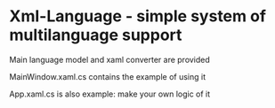 # Xml-Language - simple system of multilanguage support

Main language model and xaml converter are provided

MainWindow.xaml.cs contains the example of using it

App.xaml.cs is also example: make your own logic of it
